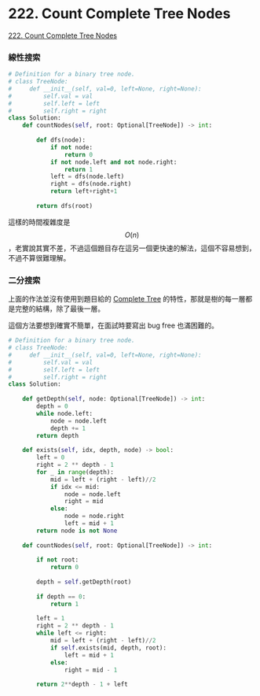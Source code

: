 # 222. Count Complete Tree Nodes

[222. Count Complete Tree Nodes](https://leetcode.com/problems/count-complete-tree-nodes/)

### 線性搜索

```python
# Definition for a binary tree node.
# class TreeNode:
#     def __init__(self, val=0, left=None, right=None):
#         self.val = val
#         self.left = left
#         self.right = right
class Solution:
    def countNodes(self, root: Optional[TreeNode]) -> int:
        
        def dfs(node):
            if not node:
                return 0
            if not node.left and not node.right:
                return 1
            left = dfs(node.left)
            right = dfs(node.right)
            return left+right+1
        
        return dfs(root)
```

這樣的時間複雜度是 $$O(n)$$ ，老實說其實不差，不過這個題目存在這另一個更快速的解法，這個不容易想到，不過不算很難理解。

### 二分搜索

上面的作法並沒有使用到題目給的 [Complete Tree](https://web.cecs.pdx.edu/~sheard/course/Cs163/Doc/FullvsComplete.html#:~:text=A%20complete%20binary%20tree%20is,as%20far%20left%20as%20possible.) 的特性，那就是樹的每一層都是完整的結構，除了最後一層。

這個方法要想到確實不簡單，在面試時要寫出 bug free 也滿困難的。

```python
# Definition for a binary tree node.
# class TreeNode:
#     def __init__(self, val=0, left=None, right=None):
#         self.val = val
#         self.left = left
#         self.right = right
class Solution:
    
    def getDepth(self, node: Optional[TreeNode]) -> int:
        depth = 0
        while node.left:
            node = node.left
            depth += 1
        return depth
    
    def exists(self, idx, depth, node) -> bool:
        left = 0
        right = 2 ** depth - 1
        for _ in range(depth):
            mid = left + (right - left)//2
            if idx <= mid:
                node = node.left
                right = mid
            else:
                node = node.right
                left = mid + 1
        return node is not None
    
    def countNodes(self, root: Optional[TreeNode]) -> int:
        
        if not root:
            return 0
        
        depth = self.getDepth(root)
        
        if depth == 0:
            return 1
        
        left = 1
        right = 2 ** depth - 1
        while left <= right:
            mid = left + (right - left)//2
            if self.exists(mid, depth, root):
                left = mid + 1
            else:
                right = mid - 1
                
        return 2**depth - 1 + left
```

